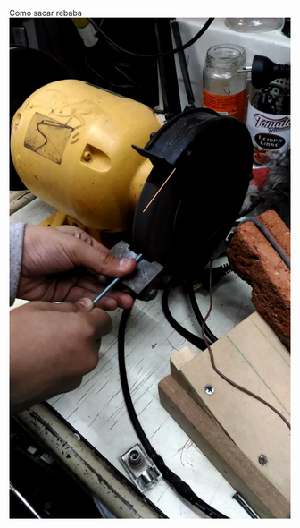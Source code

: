 Como sacar rebaba
![Piedra](https://github.com/tecnica1ee/RUEDAS/blob/master/tutorial/imagenes/piedra.jpg)
